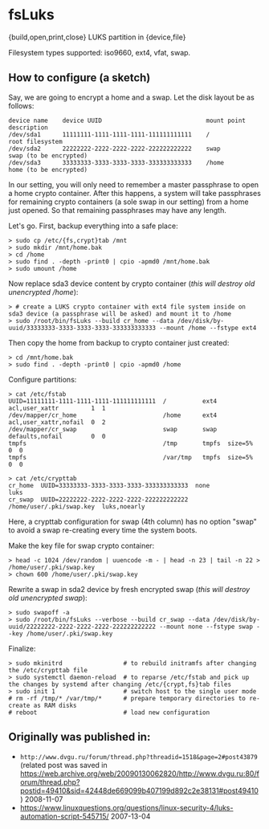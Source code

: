# fsLuks
{build,open,print,close} LUKS partition in {device,file}

Filesystem types supported: iso9660, ext4, vfat, swap.

## How to configure (a sketch)

Say, we are going to encrypt a home and a swap. Let the disk layout be as follows:
```text
device name    device UUID                             mount point    description
/dev/sda1      11111111-1111-1111-1111-111111111111    /              root filesystem
/dev/sda2      22222222-2222-2222-2222-222222222222    swap           swap (to be encrypted)
/dev/sda3      33333333-3333-3333-3333-333333333333    /home          home (to be encrypted)
```

In our setting, you will only need to remember a master passphrase to open a home crypto container. After this happens, a system will take passphrases for remaining crypto containers (a sole swap in our setting) from a home just opened. So that remaining passphrases may have any length.

Let's go. First, backup everything into a safe place:
```console
> sudo cp /etc/{fs,crypt}tab /mnt
> sudo mkdir /mnt/home.bak
> cd /home
> sudo find . -depth -print0 | cpio -apmd0 /mnt/home.bak
> sudo umount /home
```

Now replace sda3 device content by crypto container (*this will destroy old unencrypted /home*):
```console
> # create a LUKS crypto container with ext4 file system inside on sda3 device (a passphrase will be asked) and mount it to /home
> sudo /root/bin/fsLuks --build cr_home --data /dev/disk/by-uuid/33333333-3333-3333-3333-333333333333 --mount /home --fstype ext4
```

Then copy the home from backup to crypto container just created:
```console
> cd /mnt/home.bak
> sudo find . -depth -print0 | cpio -apmd0 /home
```

Configure partitions:
```console
> cat /etc/fstab
UUID=11111111-1111-1111-1111-111111111111  /          ext4   acl,user_xattr         1  1
/dev/mapper/cr_home                        /home      ext4   acl,user_xattr,nofail  0  2
/dev/mapper/cr_swap                        swap       swap   defaults,nofail        0  0
tmpfs                                      /tmp       tmpfs  size=5%                0  0
tmpfs                                      /var/tmp   tmpfs  size=5%                0  0

> cat /etc/crypttab
cr_home  UUID=33333333-3333-3333-3333-333333333333  none                      luks
cr_swap  UUID=22222222-2222-2222-2222-222222222222  /home/user/.pki/swap.key  luks,noearly
```
Here, a crypttab configuration for swap (4th column) has no option "swap" to avoid a swap re-creating every time the system boots.

Make the key file for swap crypto container:
```console
> head -c 1024 /dev/random | uuencode -m - | head -n 23 | tail -n 22 > /home/user/.pki/swap.key
> chown 600 /home/user/.pki/swap.key
```

Rewrite a swap in sda2 device by fresh encrypted swap (*this will destroy old unencrypted swap*):
```console
> sudo swapoff -a
> sudo /root/bin/fsLuks --verbose --build cr_swap --data /dev/disk/by-uuid/22222222-2222-2222-2222-222222222222 --mount none --fstype swap --key /home/user/.pki/swap.key
```

Finalize:
```console
> sudo mkinitrd                 # to rebuild initramfs after changing the /etc/crypttab file
> sudo systemctl daemon-reload  # to reparse /etc/fstab and pick up the changes by systemd after changing /etc/{crypt,fs}tab files
> sudo init 1                   # switch host to the single user mode
# rm -rf /tmp/* /var/tmp/*      # prepare temporary directories to re-create as RAM disks
# reboot                        # load new configuration
```

## Originally was published in:
* ```http://www.dvgu.ru/forum/thread.php?threadid=1518&page=2#post43879``` (related post was saved in https://web.archive.org/web/20090130062820/http://www.dvgu.ru:80/forum/thread.php?postid=49410&sid=42448de669099b407199d892c2e38131#post49410 ) 2008-11-07
* https://www.linuxquestions.org/questions/linux-security-4/luks-automation-script-545715/ 2007-13-04
